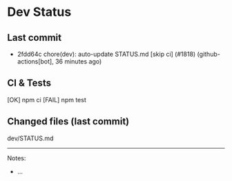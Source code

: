 # Dev Status

## Last commit
- 2fdd64c chore(dev): auto-update STATUS.md [skip ci] (#1818) (github-actions[bot], 36 minutes ago)
## CI & Tests
[OK] npm ci
[FAIL] npm test

## Changed files (last commit)
dev/STATUS.md

---
Notes:
- ...
